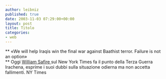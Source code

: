 ```yaml
---
author: leibniz
published: true
date: 2003-11-03 07:29:00+00:00
layout: post
title: Titolo
categories:
- web
---
```


   ** «We will help Iraqis win the final war
against Baathist terror. Failure is not an option»   
** Oggi  [ William Safire ](http://www.nytimes.com/2003/11/03/opinion/03SAFI.html)sul New York Times fa il punto della Terza Guerra Irachena, esprime i suoi dubbi sulla situazione odierna ma non accetta fallimenti.
  NY Times
